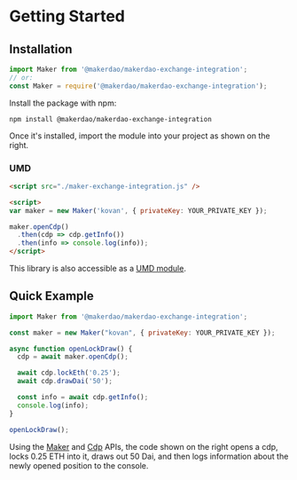 # Getting Started

## Installation

```javascript
import Maker from '@makerdao/makerdao-exchange-integration';
// or:
const Maker = require('@makerdao/makerdao-exchange-integration');
```
Install the package with npm:

`npm install @makerdao/makerdao-exchange-integration`

Once it's installed, import the module into your project as shown on the right.

### UMD

```html
<script src="./maker-exchange-integration.js" />

<script>
var maker = new Maker('kovan', { privateKey: YOUR_PRIVATE_KEY });

maker.openCdp()
  .then(cdp => cdp.getInfo())
  .then(info => console.log(info));
</script>
```

This library is also accessible as a [UMD module](https://github.com/umdjs/umd).

## Quick Example

```javascript
import Maker from '@makerdao/makerdao-exchange-integration';

const maker = new Maker("kovan", { privateKey: YOUR_PRIVATE_KEY });

async function openLockDraw() {
  cdp = await maker.openCdp();

  await cdp.lockEth('0.25');
  await cdp.drawDai('50');

  const info = await cdp.getInfo();
  console.log(info);
}

openLockDraw();
```

Using the [Maker](#maker) and [Cdp](#cdp) APIs, the code shown on the right
opens a cdp, locks 0.25 ETH into it, draws out 50 Dai, and then logs information
about the newly opened position to the console.
